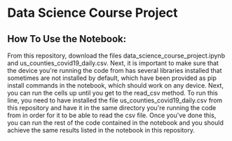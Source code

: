# Data Science Course Project

## How To Use the Notebook:
From this repository, download the files data_science_course_project.ipynb and us_counties_covid19_daily.csv. Next, it is important to make sure that the device you're running the code from has several libraries installed that sometimes are not installed by default, which have been provided as pip install commands in the notebook, which should work on any device. Next, you can run the cells up until you get to the read_csv method. To run this line, you need to have installed the file us_counties_covid19_daily.csv from this repository and have it in the same directory you're running the code from in order for it to be able to read the csv file. Once you've done this, you can run the rest of the code contained in the notebook and you should achieve the same results listed in the notebook in this repository.
